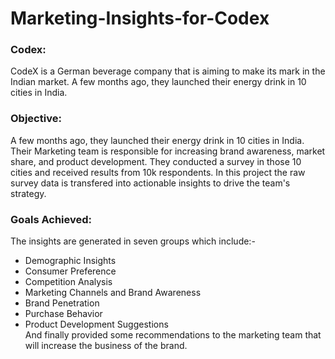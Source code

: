 # Marketing-Insights-for-Codex

### Codex:
CodeX is a German beverage company that is aiming to make its mark in the Indian market. A few months ago, they launched their energy drink in 10 cities in India.

### Objective:
A few months ago, they launched their energy drink in 10 cities in India. Their Marketing team is responsible for increasing brand awareness, market share, and product development. They conducted a survey in those 10 cities and received results from 10k respondents.
In this project the raw survey data is transfered into actionable insights to drive the team's strategy.

### Goals Achieved:
The insights are generated in seven groups which include:-
- Demographic Insights
- Consumer Preference
- Competition Analysis
- Marketing Channels and Brand Awareness
- Brand Penetration
- Purchase Behavior
- Product Development Suggestions<br>
And finally provided some recommendations to the marketing team that will increase the business of the brand.
